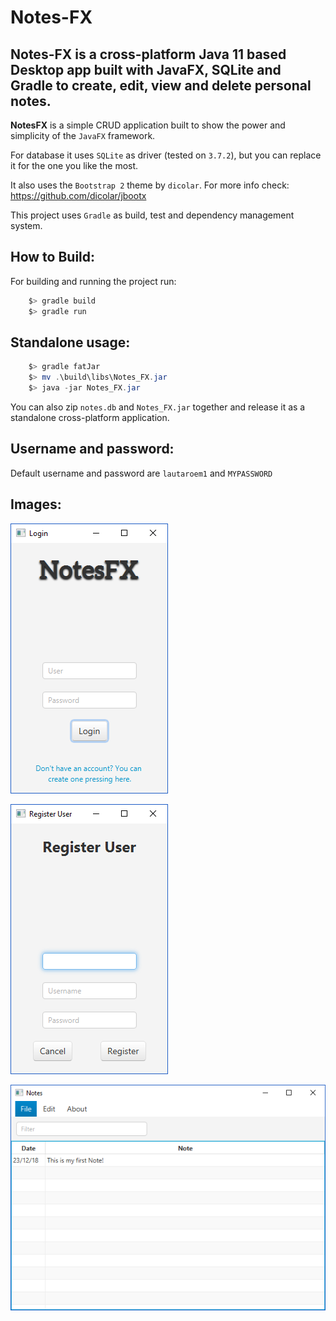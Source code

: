 # Notes-FX

## Notes-FX is a cross-platform Java 11 based Desktop app built with JavaFX, SQLite and Gradle to create, edit, view and delete personal notes.

**NotesFX** is a simple CRUD application built to show the power and simplicity of the `JavaFX` framework.

For database it uses `SQLite` as driver (tested on `3.7.2`), but you can replace it for the one you like the most.

It also uses the `Bootstrap 2` theme by `dicolar`.
For more info check: https://github.com/dicolar/jbootx

This project uses `Gradle` as build, test and dependency management system.

## How to Build:

For building and running the project run:

``` powershell
    $> gradle build
    $> gradle run
```

## Standalone usage:

```powershell
    $> gradle fatJar
    $> mv .\build\libs\Notes_FX.jar
    $> java -jar Notes_FX.jar
```

You can also zip `notes.db` and `Notes_FX.jar` together and release it as a standalone cross-platform application.

## Username and password:

Default username and password are `lautaroem1` and `MYPASSWORD`

## Images:

![Login](screens/login.png)

![Register New User](screens/register.png)

![Notes](screens/notes.png)